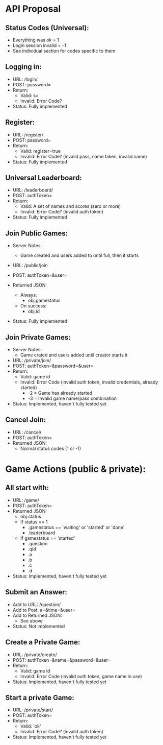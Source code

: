 API Proposal
============

Status Codes (Universal):
-------------
 - Everything was ok = 1
 - Login session invalid = -1
 - See individual section for codes specific to them

Logging in:
-----------
 - URL: /login/<username>
 - POST: password=<password>
 - Return:
   * Valid: s=<session id>
   * Invalid: Error Code?
 - Status: Fully implemented


Register:
---------
 - URL: /register/<username>
 - POST: password=<password>
 - Return:
   *  Valid: register=true
   * Invalid: Error Code?  (invalid pass, name taken, invalid name)
 - Status: Fully implemented

Universal Leaderboard:
----------------------
 - URL: /leaderboard/<starting position>
 - POST: authToken=<session id>
 - Return:
   * Valid: A set of names and scores (zero or more)
   * Invalid: Error Code?  (invalid auth token)
 - Status: Fully implemented

Join Public Games:
------------------
 - Server Notes:
   * Game created and users added to until full, then it starts

 - URL: /public/join
 - POST: authToken=<session id>&user=<username>
 - Returned JSON:
   * Always:
     + obj.gamestatus 
   * On success:
     + obj.id
 - Status: Fully implemented

Join Private Games:
-------------------
 - Server Notes:
   * Game crated and users added until creator starts it
 - URL: /private/join/<game name>
 - POST: authToken=<session id>&password=<password>&user=<user name>
 - Return:
   *  Valid: game id
   * Invalid: Error Code (invalid auth token, invalid credentials, already started)
     + -2 = Game has already started
     + -3 = Invalid game name/pass combination
 - Status: Implemented, haven't fully tested yet

Cancel Join:
------------
 - URL: /cancel/<game id>
 - POST: authToken=<session id>
 - Returned JSON:
   * Normal status codes (1 or -1)

Game Actions (public & private):
================================

All start with:
---------------
 - URL: /game/<game id>
 - POST: authToken=<session id>
 - Returned JSON:
   * obj.status
   * If status == 1
     + .gamestatus == 'waiting' or 'started' or 'done'
     + .leaderboard
   * If gamestatus == 'started'
     + .question
     + .qid
     + .a
     + .b
     + .c
     + .d
 - Status: Implemented, haven't fully tested yet

Submit an Answer:
-----------------
 - Add to URL: /question/<question id>
 - Add to Post: a=<answer>&time=<time>&user=<user>
 - Add to Returned JSON:
   * See above
 - Status: Not implemented

Create a Private Game:
----------------------
 - URL: /private/create/<num questions>
 - POST: authToken=<session id>&name=<game name>&password=<game password>&user=<username>
 - Return:
   * Valid: game id
   * Invalid: Error Code (invalid auth token, game name in use)
 - Status: Implemented, haven't fully tested yet

Start a private Game:
---------------------
 - URL: /private/start/<game id>
 - POST: authToken=<session id>
 - Return:
   * Valid: 'ok'
   * Invalid: Error Code? (invalid auth token)
 - Status: Implemented, haven't fully tested yet

